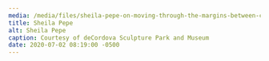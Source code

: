 ```yaml
---
media: /media/files/sheila-pepe-on-moving-through-the-margins-between-craft-queer-art-and-the-canon-900x450-c.jpg
title: Sheila Pepe
alt: Sheila Pepe
caption: Courtesy of deCordova Sculpture Park and Museum
date: 2020-07-02 08:19:00 -0500
---
```

